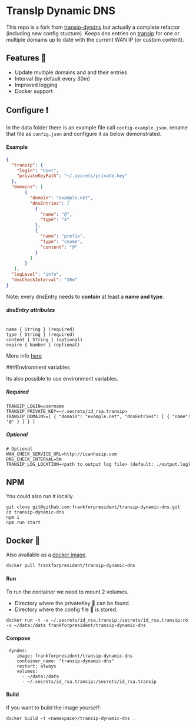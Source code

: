 # TransIp Dynamic DNS
This repo is a fork from [transip-dyndns](https://github.com/RolfKoenders/transip-dyndns) but actually a complete refactor (including new config stucture).
Keeps dns entries on [transip](http://www.transip.nl) for one or multiple domains up to date with the current WAN IP (or custom content). 


## Features :mega:
- Update multiple domains and  and their entries
- Interval (by default every 30m)
- Improved logging
- Docker support

## Configure :heavy_exclamation_mark:
In the data folder there is an example file call `config-example.json`. rename that file as `config.json` and configure it as below demonstrated. 

#### Example
```json
{
  "transip": {
    "login": "User",
    "privateKeyPath": "~/.secrets/private.key"
  },
  "domains": [
       {
         "domain": "example.net",
         "dnsEntries": [
           {
             "name": "@",
             "type": "a"
           },
           {
             "name": "prefix",
             "type": "cname",
             "content": "@"
           }
         ]
       }
   ],
  "logLevel": "info",
  "dnsCheckInterval": "30m"
}

```
Note: every dnsEntry needs to **contain** at least a **name and type**.

##### dnsEntry attributes
````

name { String } (required)
type { String } (required)
content { String } (optional)
expire { Number } (optional)

````
More info [here](https://www.npmjs.com/package/transip#transipinstancedomainservicesetdnsentries)

###Environment variables

Its also possible to use environment variables.

##### Required
```
TRANSIP_LOGIN=username
TRANSIP_PRIVATE_KEY=~/.secrets/id_rsa.transip>
TRANSIP_DOMAINS=[ { "domain": "example.net", "dnsEntries": [ { "name": "@" } ] } ]
```

##### Optional
```
# Optional
WAN_CHECK_SERVICE_URL=http://icanhazip.com
DNS_CHECK_INTERVAL=5m
TRANSIP_LOG_LOCATION=<path to output log file> (default: ./output.log)
```

## NPM
You could also run it locally

```
git clone git@github.com:frankforpresident/transip-dynamic-dns.git
cd transip-dynamic-dns
npm i
npm run start
```

## Docker :whale:
Also available as a [docker image](https://hub.docker.com/r/frankforpresident/transip-dynamic-dns/).

```
docker pull frankforpresident/transip-dynamic-dns
```

#### Run
To run the container we need to mount 2 volumes.
* Directory where the privateKey :key: can be found.
* Directory where the config file :page_facing_up: is stored.

```
docker run -t -v ~/.secrets/id_rsa.transip:/secrets/id_rsa.transip:ro -v ~/data:/data frankforpresident/transip-dynamic-dns
```

#### Compose

```
 dyndns:
    image: frankforpresident/transip-dynamic-dns
    container_name: "transip-dynamic-dns"
    restart: always
    volumes:
      - ~/data:/data
      - ~/.secrets/id_rsa.transip:/secrets/id_rsa.transip
```

#### Build
If you want to build the image yourself:
```
docker build -t <namespace>/transip-dynamic-dns .
```

